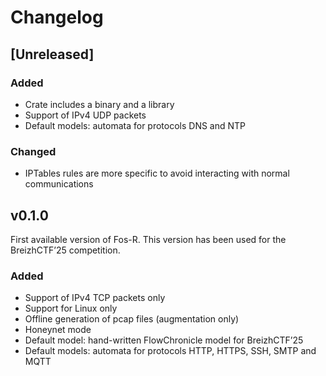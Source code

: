 # Changelog

## [Unreleased]

### Added

- Crate includes a binary and a library
- Support of IPv4 UDP packets
- Default models: automata for protocols DNS and NTP

### Changed

- IPTables rules are more specific to avoid interacting with normal communications

## v0.1.0

First available version of Fos-R. This version has been used for the BreizhCTF’25 competition.

### Added

- Support of IPv4 TCP packets only
- Support for Linux only
- Offline generation of pcap files (augmentation only)
- Honeynet mode
- Default model: hand-written FlowChronicle model for BreizhCTF’25
- Default models: automata for protocols HTTP, HTTPS, SSH, SMTP and MQTT

